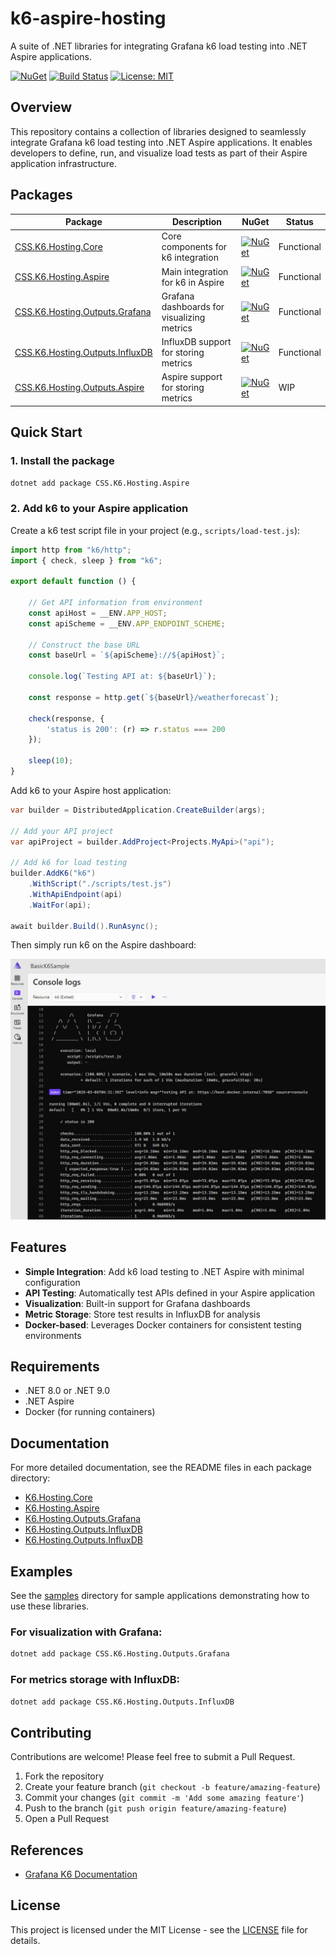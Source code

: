 # k6-aspire-hosting

A suite of .NET libraries for integrating Grafana k6 load testing into .NET Aspire applications.

[![NuGet](https://img.shields.io/nuget/v/CSS.K6.Hosting.Aspire.svg)](https://www.nuget.org/packages/CSS.K6.Hosting.Aspire)
[![Build Status](https://github.com/kfrancis/k6-aspire-hosting/workflows/publish/badge.svg)](https://github.com/kfrancis/k6-aspire-hosting/actions)
[![License: MIT](https://img.shields.io/badge/License-MIT-yellow.svg)](https://opensource.org/licenses/MIT)

## Overview

This repository contains a collection of libraries designed to seamlessly integrate Grafana k6 load testing into .NET Aspire applications. It enables developers to define, run, and visualize load tests as part of their Aspire application infrastructure.

## Packages

| Package | Description | NuGet | Status |
| ------- | ----------- | ----- | ------ |
| [CSS.K6.Hosting.Core](./src/K6.Hosting.Core) | Core components for k6 integration | [![NuGet](https://img.shields.io/nuget/v/CSS.K6.Hosting.Core.svg)](https://www.nuget.org/packages/CSS.K6.Hosting.Core) | Functional |
| [CSS.K6.Hosting.Aspire](./src/K6.Hosting.Aspire) | Main integration for k6 in Aspire | [![NuGet](https://img.shields.io/nuget/v/CSS.K6.Hosting.Aspire.svg)](https://www.nuget.org/packages/CSS.K6.Hosting.Aspire) | Functional |
| [CSS.K6.Hosting.Outputs.Grafana](./src/K6.Hosting.Outputs.Grafana) | Grafana dashboards for visualizing metrics | [![NuGet](https://img.shields.io/nuget/v/CSS.K6.Hosting.Outputs.Grafana.svg)](https://www.nuget.org/packages/CSS.K6.Hosting.Outputs.Grafana) | Functional |
| [CSS.K6.Hosting.Outputs.InfluxDB](./src/K6.Hosting.Outputs.InfluxDB) | InfluxDB support for storing metrics | [![NuGet](https://img.shields.io/nuget/v/CSS.K6.Hosting.Outputs.InfluxDB.svg)](https://www.nuget.org/packages/CSS.K6.Hosting.Outputs.InfluxDB) | Functional |
| [CSS.K6.Hosting.Outputs.Aspire](./src/K6.Hosting.Outputs.InfluxDB) | Aspire support for storing metrics | [![NuGet](https://img.shields.io/nuget/v/CSS.K6.Hosting.Outputs.Aspire.svg)](https://www.nuget.org/packages/CSS.K6.Hosting.Outputs.Aspire) | WIP |

## Quick Start

### 1. Install the package

```bash
dotnet add package CSS.K6.Hosting.Aspire
```

### 2. Add k6 to your Aspire application

Create a k6 test script file in your project (e.g., `scripts/load-test.js`):

```javascript
import http from "k6/http";
import { check, sleep } from "k6";

export default function () {

    // Get API information from environment
    const apiHost = __ENV.APP_HOST;
    const apiScheme = __ENV.APP_ENDPOINT_SCHEME;

    // Construct the base URL
    const baseUrl = `${apiScheme}://${apiHost}`;

    console.log(`Testing API at: ${baseUrl}`);

    const response = http.get(`${baseUrl}/weatherforecast`);

    check(response, {
        'status is 200': (r) => r.status === 200
    });

    sleep(10);
}
```

Add k6 to your Aspire host application:

```csharp
var builder = DistributedApplication.CreateBuilder(args);

// Add your API project
var apiProject = builder.AddProject<Projects.MyApi>("api");

// Add k6 for load testing
builder.AddK6("k6")
    .WithScript("./scripts/test.js")
    .WithApiEndpoint(api)
    .WaitFor(api);

await builder.Build().RunAsync();
```

Then simply run k6 on the Aspire dashboard:

![Current progress](./docs/basicK6.jpeg "Aspire Dashboard with K6")


## Features

- **Simple Integration**: Add k6 load testing to .NET Aspire with minimal configuration
- **API Testing**: Automatically test APIs defined in your Aspire application
- **Visualization**: Built-in support for Grafana dashboards
- **Metric Storage**: Store test results in InfluxDB for analysis
- **Docker-based**: Leverages Docker containers for consistent testing environments

## Requirements

- .NET 8.0 or .NET 9.0
- .NET Aspire
- Docker (for running containers)

## Documentation

For more detailed documentation, see the README files in each package directory:

- [K6.Hosting.Core](./src/K6.Hosting.Core/README.md)
- [K6.Hosting.Aspire](./src/K6.Hosting.Aspire/README.md)
- [K6.Hosting.Outputs.Grafana](./src/K6.Hosting.Outputs.Grafana/README.md)
- [K6.Hosting.Outputs.InfluxDB](./src/K6.Hosting.Outputs.InfluxDB/README.md)
- [K6.Hosting.Outputs.InfluxDB](./src/K6.Hosting.Outputs.Aspire/README.md)

## Examples

See the [samples](./samples) directory for sample applications demonstrating how to use these libraries.

### For visualization with Grafana:

```bash
dotnet add package CSS.K6.Hosting.Outputs.Grafana
```

### For metrics storage with InfluxDB:

```bash
dotnet add package CSS.K6.Hosting.Outputs.InfluxDB
```

## Contributing

Contributions are welcome! Please feel free to submit a Pull Request.

1. Fork the repository
2. Create your feature branch (`git checkout -b feature/amazing-feature`)
3. Commit your changes (`git commit -m 'Add some amazing feature'`)
4. Push to the branch (`git push origin feature/amazing-feature`)
5. Open a Pull Request

## References

- [Grafana K6 Documentation](https://grafana.com/docs/k6/latest/)

## License

This project is licensed under the MIT License - see the [LICENSE](LICENSE) file for details.

